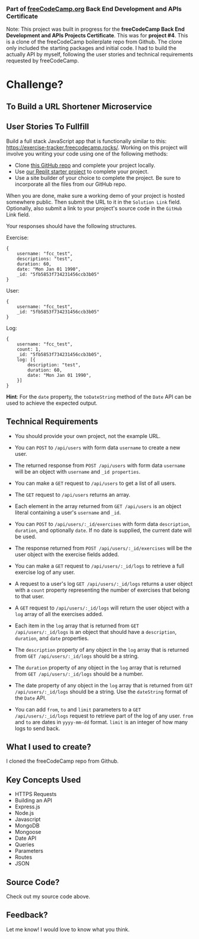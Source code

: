 ### Part of [freeCodeCamp.org](https://www.freecodecamp.org/) Back End Development and APIs Certificate

Note: This project was built in progress for the <strong>freeCodeCamp Back End Development and APIs Projects Certificate</strong>. This was for <strong>project #4</strong>. This is a clone of the freeCodeCamp boilerplate repo from Github. The clone only included the starting packages and initial code. I had to build the actually API by myself, following the user stories and technical requirements requested by freeCodeCamp.


# Challenge?
## To Build a URL Shortener Microservice

## User Stories To Fullfill

Build a full stack JavaScript app that is functionally similar to this: https://exercise-tracker.freecodecamp.rocks/. Working on this project will involve you writing your code using one of the following methods:

- Clone [this GitHub repo](https://github.com/freeCodeCamp/boilerplate-project-exercisetracker/) and complete your project locally.
- Use [our Replit starter project](https://replit.com/github/freeCodeCamp/boilerplate-project-exercisetracker) to complete your project.
- Use a site builder of your choice to complete the project. Be sure to incorporate all the files from our GitHub repo.

When you are done, make sure a working demo of your project is hosted somewhere public. Then submit the URL to it in the ```Solution Link``` field. Optionally, also submit a link to your project's source code in the ```GitHub``` Link field.

Your responses should have the following structures.

Exercise: 

```
{
    username: "fcc_test",
    descriptions: "test",
    duration: 60,
    date: "Mon Jan 01 1990",
    _id: "5fb5853f734231456ccb3b05"
}
```

User:

```
{
    username: "fcc_test",
    _id: "5fb5853f734231456ccb3b05"
}
```

Log:

```
{
    username: "fcc_test",
    count: 1,
    _id: "5fb5853f734231456ccb3b05",
    log: [{
        description: "test",
        duration: 60,
        date: "Mon Jan 01 1990",
    }]
}
```

<strong>Hint</strong>: For the ```date``` property, the ```toDateString``` method of the ```Date``` API can be used to achieve the expected output.

## Technical Requirements

- You should provide your own project, not the example URL.

- You can ```POST``` to ```/api/users``` with form data ```username``` to create a new user.

- The returned response from ```POST /api/users``` with form data ```username``` will be an object with ```username``` and ```_id properties```.

- You can make a ```GET``` request to ```/api/users``` to get a list of all users.

- The ```GET``` request to ```/api/users``` returns an array.

- Each element in the array returned from ```GET /api/users``` is an object literal containing a user's ```username``` and ```_id```.

- You can ```POST``` to ```/api/users/:_id/exercises``` with form data ```description```, ```duration```, and optionally ```date```. If no date is supplied, the current date will be used.

- The response returned from ```POST /api/users/:_id/exercises``` will be the user object with the exercise fields added.

- You can make a ```GET``` request to ```/api/users/:_id/logs``` to retrieve a full exercise log of any user.

- A request to a user's log ```GET /api/users/:_id/logs``` returns a user object with a ```count``` property representing the number of exercises that belong to that user.

- A ```GET``` request to ```/api/users/:_id/logs``` will return the user object with a ```log``` array of all the exercises added.

- Each item in the ```log``` array that is returned from ```GET /api/users/:_id/logs``` is an object that should have a ```description```, ```duration```, and ```date``` properties.

- The ```description``` property of any object in the ```log``` array that is returned from ```GET /api/users/:_id/logs``` should be a string.

- The ```duration``` property of any object in the ```log``` array that is returned from ```GET /api/users/:_id/logs``` should be a number.

- The date property of any object in the ```log``` array that is returned from ```GET /api/users/:_id/logs``` should be a string. Use the ```dateString``` format of the ```Date``` API.

- You can add ```from```, ```to``` and ```limit``` parameters to a ```GET /api/users/:_id/logs``` request to retrieve part of the log of any user. ```from``` and ```to``` are dates in ```yyyy-mm-dd``` format. ```limit``` is an integer of how many logs to send back.

## What I used to create?

I cloned the freeCodeCamp repo from Github.

## Key Concepts Used

- HTTPS Requests
- Building an API
- Express.js
- Node.js
- Javascript
- MongoDB
- Mongoose
- Date API
- Queries
- Parameters
- Routes
- JSON


## Source Code?

Check out my source code above.

## Feedback?

Let me know! I would love to know what you think.
